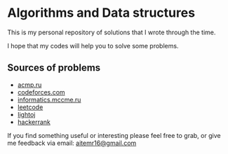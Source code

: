 # Algorithms and Data structures

This is my personal repository of solutions that I wrote through the time.

I hope that my codes will help you to solve some problems.

## Sources of problems

* [acmp.ru](https://acmp.ru/)
* [codeforces.com](http://codeforces.com/)
* [informatics.mccme.ru](http://informatics.mccme.ru/)
* [leetcode](https://leetcode.com/)
* [lightoj](http://lightoj.com/login_main.php)
* [hackerrank](https://www.hackerrank.com/)

If you find something useful or interesting please feel free to grab, or give me feedback via email: aitemr16@gmail.com
